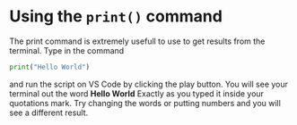 # Using the ```print()``` command 

The print command is extremely usefull to use to get results from the terminal. Type in the command
<br/>
```python
print("Hello World")
```
and run the script on VS Code by clicking the play button. You will see your terminal out the word
**Hello World** Exactly as you typed it inside your quotations mark. Try changing the words or putting numbers and you will see a different result.
